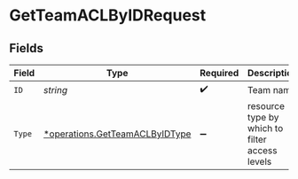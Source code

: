 # GetTeamACLByIDRequest


## Fields

| Field                                                                           | Type                                                                            | Required                                                                        | Description                                                                     |
| ------------------------------------------------------------------------------- | ------------------------------------------------------------------------------- | ------------------------------------------------------------------------------- | ------------------------------------------------------------------------------- |
| `ID`                                                                            | *string*                                                                        | :heavy_check_mark:                                                              | Team name                                                                       |
| `Type`                                                                          | [*operations.GetTeamACLByIDType](../../models/operations/getteamaclbyidtype.md) | :heavy_minus_sign:                                                              | resource type by which to filter access levels                                  |